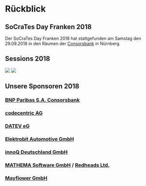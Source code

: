 # Rückblick
 
## SoCraTes Day Franken 2018

Der SoCraTes Day Franken 2018 hat stattgefunden am Samstag den 29.09.2018 in den Räumen der <a href="https://www.consorsbank.de/" target="_blank">Consorsbank</a> in Nürnberg.

## Sessions 2018

<img src="/assets/IMG_20180929_100527.jpg">
<img src="/assets/IMG_20180929_101157.jpg">

## Unsere Sponsoren 2018

### <a href="//www.consorsbank.de" target="_blank">BNP Paribas S.A. Consorsbank</a>

### <a href="//www.codecentric.de" target="_blank">codecentric AG</a>

### <a href="//www.datev.de" target="_blank">DATEV eG</a>

### <a href="//www.elektrobit.com" target="_blank">Elektrobit Automotive GmbH</a>

### <a href="//www.innoq.com" target="_blank">innoQ Deutschland GmbH</a>

### <a href="//www.mathema.de" target="_blank">MATHEMA Software GmbH</a> / <a href="//www.redheads.de" target="_blank">Redheads Ltd.</a>

### <a href="//mayflower.de" target="_blank">Mayflower GmbH</a>
